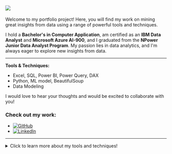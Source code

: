 <h1>
  <img src="https://readme-typing-svg.herokuapp.com/?font=Righteous&size=45&color=FFD700&center=true&vCenter=true&width=600&height=80&duration=3000&lines=Hi+There!+👋;+I'm+Darshana+Mishra!;" />
</h1>


Welcome to my portfolio project! Here, you will find my work on mining great insights from data using a range of powerful tools and techniques.

I hold a **Bachelor's in Computer Application**, am certified as an **IBM Data Analyst** and **Microsoft Azure AI-900**, and I graduated from the **NPower Junior Data Analyst Program**. My passion lies in data analytics, and I'm always eager to explore new insights from data.

---

**Tools & Techniques:**
- Excel, SQL, Power BI, Power Query, DAX
- Python, ML model, BeautifulSoup
- Data Modeling

I would love to hear your thoughts and would be excited to collaborate with you!

### Check out my work:
- [![GitHub](https://img.shields.io/badge/GitHub-Check%20Out%20My%20GitHub-black?style=for-the-badge&logo=github)](https://github.com/Darshanamishra)
- [![LinkedIn](https://img.shields.io/badge/LinkedIn-Connect%20on%20LinkedIn-blue?style=for-the-badge&logo=linkedin)](https://www.linkedin.com/in/darshanamishra25/)

---

<details>
  <summary>Click to learn more about my tools and techniques!</summary>

  - **Excel:** For data analysis and pivot tables
  - **SQL:** For database querying and management
  - **Power BI & Power Query:** For interactive dashboards and data transformation
  - **Python:** For scripting and machine learning (Random Forest Classifier)
  - **BeautifulSoup:** For web scraping
  - **DAX:** For advanced data modeling and calculations in Power BI

</details>
